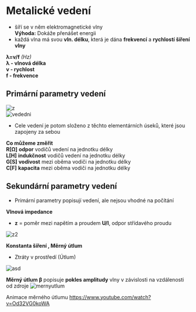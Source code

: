 # Metalické vedení

* šíří se v něm elektromagnetické vlny<br>
**Výhoda:** Dokáže přenášet energii<br>
* každá vlna má svou **vln. délku**, která je dána **frekvencí** a **rychlostí šíření vlny**

**λ=v/f** *(Hz)*<br>
**λ -  vlnová délka**<br>
**v - rychlost**<br>
**f - frekvence**

## Primární parametry vedení

![z](https://mamut.spseol.cz/nozka/psk/056-vedeni_parametry/vedeni.png)
<br>
![vededni](https://mamut.spseol.cz/nozka/psk/056-vedeni_parametry/primarni2.png)<br>
* Cele vedení je potom složeno z těchto elementárních úseků, které jsou zapojeny za sebou

**Co můžeme změřit**<br>
**R[Ω]**	**odpor** vodičů vedení na jednotku délky<br>
**L[H]**	**indukčnost** vodičů vedení na jednotku délky<br>
**G[S]**	**vodivost** mezi oběma vodiči na jednotku délky<br>
**C[F]**	**kapacita** mezi oběma vodiči na jednotku délky

## Sekundární parametry vedení
* Primární parametry popisují vedení, ale nejsou vhodné na počítání

**Vlnová impedance**
* **z** = poměr mezi napětím a proudem **U/I**, odpor střídavého proudu

![z2](https://i.imgur.com/yOLc31A.png)

**Konstanta šíření , Měrný útlum**
* Ztráty v prostředí (Útlum)

![asd](https://i.imgur.com/FPLd3tq.png)

**Měrný útlum β** popisuje **pokles amplitudy** vlny v závislosti na vzdálenosti od zdroje
![mernyutlum](https://i.imgur.com/rpuT6Jp.png)

Animace měrného útlumu
https://www.youtube.com/watch?v=Od32VG0koWA

